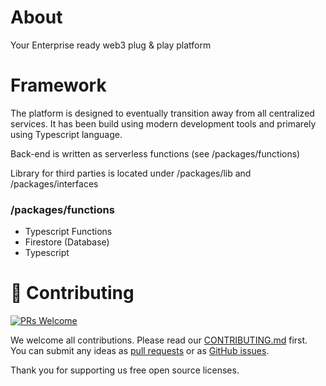 # About

Your Enterprise ready web3 plug & play platform

# Framework

The platform is designed to eventually transition away from all centralized services. It has been build using modern development tools and primarely using Typescript language.

Back-end is written as serverless functions (see /packages/functions)

Library for third parties is located under /packages/lib and /packages/interfaces

### /packages/functions

- Typescript Functions
- Firestore (Database)
- Typescript

# 🤝 Contributing

[![PRs Welcome](https://img.shields.io/badge/PRs-welcome-brightgreen.svg?style=flat-square)](https://github.com/soonaverse/soonaverse/pulls)

We welcome all contributions. Please read our [CONTRIBUTING.md](https://github.com/soonaverse/soonaverse/blob/master/CONTRIBUTING.md) first. You can submit any ideas as [pull requests](https://github.com/soonaverse/soonaverse/pulls) or as [GitHub issues](https://github.com/soonaverse/soonaverse/issues).

Thank you for supporting us free open source licenses.
